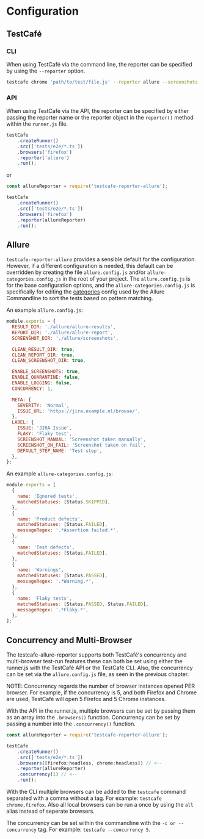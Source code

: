 # Configuration

## TestCafé

### CLI

When using TestCafé via the command line, the reporter can be specified by using the `--reporter` option.

```sh
testcafe chrome 'path/to/test/file.js' --reporter allure --screenshots path=allure/screenshots,takeOnFails=true`
```

### API

When using TestCafé via the API, the reporter can be specified by either passing the reporter name or the reporter object in the `reporter()` method within the `runner.js` file.

```js
testCafe
    .createRunner()
    .src(['tests/e2e/*.ts'])
    .browsers('firefox')
    .reporter('allure')
    .run();
```

or

```js
const allureReporter = require('testcafe-reporter-allure');

testCafe
    .createRunner()
    .src(['tests/e2e/*.ts'])
    .browsers('firefox')
    .reporter(allureReporter)
    .run();
```

## Allure

`testcafe-reporter-allure` provides a sensible default for the configuration. However, if a different configuration is needed, this default can be overridden by creating the file `allure.config.js` and/or `allure-categories.config.js` in the root of your project. The `allure.config.js` is for the base configuration options, and the `allure-categories.config.js` is specifically for editing the [categories](https://docs.qameta.io/allure/#_categories) config used by the Allure Commandline to sort the tests based on pattern matching.

An example `allure.config.js`:
```js
module.exports = {
  RESULT_DIR: './allure/allure-results',
  REPORT_DIR: './allure/allure-report',
  SCREENSHOT_DIR: './allure/screenshots',

  CLEAN_RESULT_DIR: true,
  CLEAN_REPORT_DIR: true,
  CLEAN_SCREENSHOT_DIR: true,

  ENABLE_SCREENSHOTS: true,
  ENABLE_QUARANTINE: false,
  ENABLE_LOGGING: false,
  CONCURRENCY: 1,

  META: {
    SEVERITY: 'Normal',
    ISSUE_URL: 'https://jira.example.nl/browse/',
  },
  LABEL: {
    ISSUE: 'JIRA Issue',
    FLAKY: 'Flaky test',
    SCREENSHOT_MANUAL: 'Screenshot taken manually',
    SCREENSHOT_ON_FAIL: 'Screenshot taken on fail',
    DEFAULT_STEP_NAME: 'Test step',
  },
};
```

An example `allure-categories.config.js`:
```js
module.exports = [
  {
    name: 'Ignored tests',
    matchedStatuses: [Status.SKIPPED],
  },
  {
    name: 'Product defects',
    matchedStatuses: [Status.FAILED],
    messageRegex: '.*Assertion failed.*',
  },
  {
    name: 'Test defects',
    matchedStatuses: [Status.FAILED],
  },
  {
    name: 'Warnings',
    matchedStatuses: [Status.PASSED],
    messageRegex: '.*Warning.*',
  },
  {
    name: 'Flaky tests',
    matchedStatuses: [Status.PASSED, Status.FAILED],
    messageRegex: '.*Flaky.*',
  },
];
```

## Concurrency and Multi-Browser

The testcafe-allure-reporter supports both TestCafé's concurrency and multi-browser test-run features these can both be set using either the runner.js with the TestCafé API or the TestCafé CLI. Also, the concurrency can be set via the `allure.config.js` file, as seen in the previous chapter.

NOTE: Concurrency regards the number of browser instances opened PER browser. For example, if the concurrency is 5, and both Firefox and Chrome are used, TestCafé will open 5 Firefox and 5 Chrome instances.

With the API in the runner.js, multiple browsers can be set by passing them as an array into the `.browsers()` function. Concurrency can be set by passing a number into the `.concurrency()` function.

```js
const allureReporter = require('testcafe-reporter-allure');

testCafe
    .createRunner()
    .src(['tests/e2e/*.ts'])
    .browsers([firefox:headless, chrome:headless]) // <--
    .reporter(allureReporter)
    .concurrency(1) // <--
    .run();
```

With the CLI multiple browsers can be added to the `testcafe` command separated with a comma without a tag. For example: `testcafe chrome,firefox`. Also all local browsers can be run a once by using the `all` alias instead of seperate browsers.

The concurrency can be set within the commandline with the `-c or --concurrency` tag. For example: `testcafe --concurrency 5`.